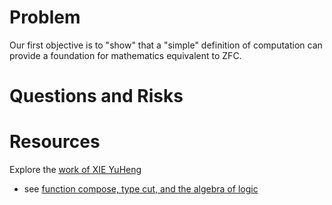 # Problem

Our first objective is to "show" that a "simple" definition of 
computation can provide a foundation for mathematics equivalent to ZFC.

# Questions and Risks

# Resources

Explore the [work of XIE YuHeng](https://xieyuheng.github.io/)

* see [function compose, type cut, and the algebra of 
logic](https://xieyuheng.github.io/math/function-compose-type-cut.html)
